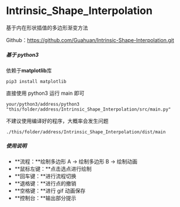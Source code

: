 # Intrinsic_Shape_Interpolation

基于内在形状插值的多边形渐变方法

Github：https://github.com/Guahuan/Intrinsic-Shape-Interpolation.git

##### 基于 python3

依赖于**matplotlib**库

```shell
pip3 install matplotlib
```

直接使用 python3 运行 main 即可

```shell
your/python3/address/python3 "this/folder/address/Intrinsic_Shape_Interpolation/src/main.py"
```

不建议使用编译好的程序，大概率会发生问题

```shell
./this/folder/address/Intrinsic_Shape_Interpolation/dist/main
```

##### 使用说明

- **流程：**绘制多边形 A -> 绘制多边形 B -> 绘制动画
- **鼠标左键：**点击选点进行绘制
- **回车键：**进行流程切换
- **退格键：**进行点的撤销
- **空格键：**进行 gif 动画保存
- **控制台：**输出部分提示

